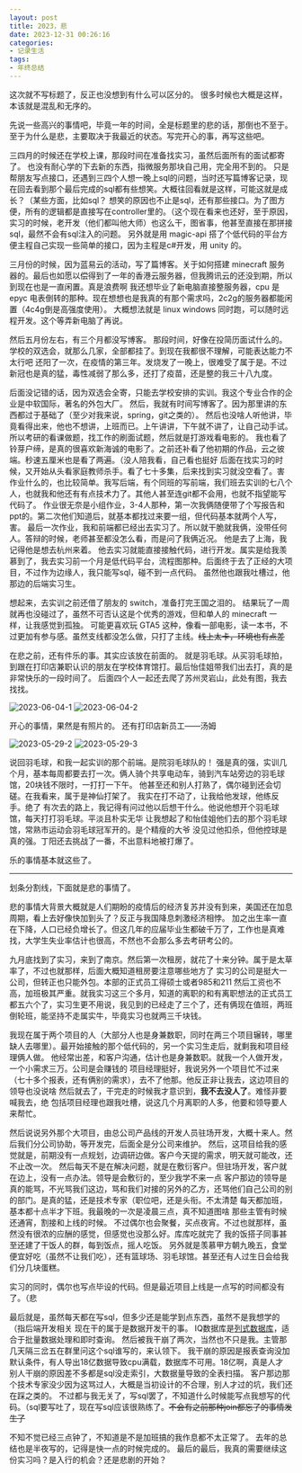 ```yaml
---
layout: post
title: 2023，悲
date: 2023-12-31 00:26:16
categories:
- 记录生活
tags:
- 年终总结
---
```


这次就不写标题了，反正也没想到有什么可以区分的。
很多时候也大概是这样，本该就是混乱和无序的。

先说一些高兴的事情吧，毕竟一年的时间，全是标题里的悲的话，那倒也不至于。
至于为什么是悲，主要取决于我最近的状态。写完开心的事，再写这些吧。

三四月的时候还在学校上课，那段时间在准备找实习，虽然后面所有的面试都寄了。
也没有耐心学的下去新的东西，指微服务那块自己用，完全用不到的。
只是帮朋友写点接口，还遇到三四个人想一晚上sql的问题，当时还写篇博客记录，现在回去看到那个最后完成的sql都有些想笑。大概往回看就是这样，可能这就是成长？（某些方面，比如sql？
想笑的原因也不止是sql，还有那些接口。为了图方便，所有的逻辑都是直接写在controller里的。（这个现在看来也还好，至于原因，实习的时候，老开发（他们都叫他大师）也这么干，图省事，他甚至直接在那拼接sql，最然不会有sql注入的问题。
另外就是用 magic-api 搭了个低代码的平台方便主程自己实现一些简单的接口，因为主程是c#开发，用 unity 的。

三月份的时候，因为蓝易云的活动，写了篇博客。关于如何搭建 minecraft 服务器的。最后也如愿以偿得到了一年的香港云服务器，但我腾讯云的还没到期，所以到现在也是一直闲置。真是浪费啊
我还想毕业了新电脑直接整服务器，cpu 是 epyc 电表倒转的那种。现在想想也是我真的有那个需求吗，2c2g的服务器都能闲置（4c4g倒是高强度使用）。
大概想法就是 linux windows 同时跑，可以随时远程开发。这个等弄新电脑了再说。

然后五月份左右，有三个月都没写博客。
那段时间，好像在投简历面试什么的。学校的双选会，就那么几家，全部都挂了。到现在我都很不理解，可能表达能力不太行吧
还阳了一次，在疫情的第三年。发烧发了一晚上，很难受了属于是。不过新冠也是真的猛，毒性减弱了那么多，还打了疫苗，还是整的我三十八九度。

后面没记错的话，因为双选会全寄，只能去学校安排的实训。我这个专业合作的企业是中软国际，著名的外包大厂。
然后，我就有时间写博客了。因为那里讲的东西都过于基础了（至少对我来说，spring，git之类的）。
然后也没啥人听他讲，毕竟看得出来，他也不想讲，上班而已。上午讲讲，下午就不讲了，让自己动手试。
所以考研的看课做题，找工作的刷面试题，然后就是打游戏看电影的。
我也看了铃芽户缔，是真的很喜欢新海诚的电影了。之前还补看了他初期的作品，云之彼端。秒速五厘米也是看了两遍。（没人陪我看，自己看也挺好
后面在找实习的时候，又开始从头看家庭教师杀手。看了七十多集，后来找到实习就没空看了。害
作业什么的，也比较简单。我写后端，有个同班的写前端，我们班去实训的七八个人，也就我和他还有有点技术力了。其他人甚至连git都不会用，也就不指望能写代码了。
作业很无奈是小组作业，3-4人那种，第一次我俩随便带了个写报告和ppt的。第二次他们知道后，就基本都找过来要一组，但代码基本就两个人写，害。
最后一次作业，我和前端都已经出去实习了。所以就干脆就我俩，没带任何人。答辩的时候，老师甚至都没怎么看，而是问了我俩近况。
他是去了上海，我记得他是想去杭州来着。
他去实习就能直接接触代码，进行开发。属实是给我羡慕到了，我去实习前一个月是低代码平台，流程图那种。后面终于去了正经的大项目，不过作为边缘人，我只能写sql，碰不到一点代码。
虽然他也跟我吐槽过，他那边的后端实习生。

想起来，去实训之前还借了朋友的 switch，准备打完王国之泪的。
结果玩了一周就再也没碰过了，虽然不可否认这是个优秀的游戏，但和单人的 minecraft 一样，让我感觉到孤独。
可能更喜欢玩 GTA5 这种，像看一部电影，读一本书，不过更加有参与感。虽然支线都没怎么做，只打了主线。~~线上太卡，环境也有点差~~

在悲之前，还有件乐的事。其实应该放在前面的。
就是羽毛球。从买羽毛球拍，到跟在打印店兼职认识的朋友在学校体育馆打。最后怡佳姐带我们出去打，真的是非常快乐的一段时间了。
后面四个人一起还去爬了苏州灵岩山，此处有图，我去找找。

![2023-06-04-1](../images/2023，悲/2023-06-04-1.jpg)
![2023-06-04-2](../images/2023，悲/2023-06-04-2.jpg)

开心的事情，果然是有照片的。
还有打印店新员工——汤姆

![2023-05-29-2](../images/2023，悲/2023-05-29-2.jpg)
![2023-05-29-3](../images/2023，悲/2023-05-29-3.jpg)

说回羽毛球，和我一起实训的那个前端。是院羽毛球队的！
强是真的强，实训几个月，基本每周都要去打一次。俩人骑个共享电动车，骑到汽车站旁边的羽毛球馆，20块钱不限时，一打打一下午。
他甚至还和别人打熟了，偶尔碰到还会切磋。在我看来，属于是神仙打架了。
我实在打不动了，让我给他发球，他练反手。绝了
有次去的路上，我记得有问过他以后想干什么。他说他想开个羽毛球馆，每天打打羽毛球。平淡且朴实无华
让我想起了和怡佳姐他们去的那个羽毛球馆，常熟市运动会羽毛球冠军开的。是个精瘦的大爷
没见过他扣杀，但他控球是真的强。丁阳还去挑战了一番，不出意料地被打爆了。

乐的事情基本就这些了。

---

划条分割线，下面就是悲的事情了。

悲的事情大背景大概就是人们期盼的疫情后的经济复苏并没有到来，美国还在加息周期，看上去好像快加到头了？反正与我国降息刺激经济相悖。
加之出生率一直在下降，人口已经负增长了。但这几年的应届毕业生都破千万了，工作也是真难找，大学生失业率估计也很高，不然也不会那么多去考研考公的。

九月底找到了实习，来到了南京。然后第一次租房，就花了十来分钟。属于是太草率了，不过也就那样，后面大概知道租房要注意哪些地方了
实习的公司是挺大一公司，但转正也只能外包。本部的正式员工得硕士或者985和211
然后工资也不高，加班极其严重。就我实习这三个多月，知道的离职的和有离职想法的正式员工都五六个了，实习生更不用说，我见到的已经走了三个了，还有俩现在值班，两班倒轮班，能坚持不走属实牛，毕竟实习也就两三千块钱。

我现在属于两个项目的人（大部分人也是身兼数职，同时在两三个项目辗转，哪里缺人去哪里）。最开始接触的那个低代码的，另一个实习生走后，就剩我和项目经理俩人做。
他经常出差，和客户沟通，估计也是身兼数职。就我一个人做开发，一个小需求三万。公司是会赚钱的
项目经理挺好，我说另外一个项目忙不过来（七十多个报表，还有俩别的需求），去不了他那。他反正非让我去，这边项目的领导也没说啥
然后就去了，干完走的时候我才意识到，**我不去没人了**。难怪非要喊我去，绝
包括项目经理也跟我吐槽，说这几个月离职的人多，他要和领导要人来帮忙。

然后说说另外那个大项目，由总公司产品线的开发人员驻场开发，大概十来人。然后我们分公司协助，等开发完，后面全是分公司来维护。
然后，这项目给我的感觉就是，前期没有一点规划，边调研边做。客户今天提的需求，明天就可能改，还不止改一次。
然后每天不是在解决问题，就是在敷衍客户。但驻场开发，客户就在边上，没有一点办法。领导是会敷衍的，至少我学不来一点
客户那边的领导是真的能骂，不光骂我们这边，骂和我们对接的另外的乙方，还骂他们自己公司的别的部门。是真的猛，还是技术专家（职位吧，还是头衔。不太清楚
每天都加班，基本都十点半才下班。我最晚的一次是凌晨三点，真不知道图啥
那些主管有时候还通宵，割接和上线的时候。
不过偶尔也会聚餐，买点夜宵。不过也就那样，虽然没有很浓的应酬的感觉，但感觉也没那么好。库库吃就完了
我的饭搭子同事甚至还建了干饭人的群，每到饭点，摇人吃饭。
另外就是羡慕甲方朝九晚五，食堂便宜好吃（虽然不让我们吃），还有篮球场、羽毛球馆。甚至还有人过生日会给我们分几块蛋糕。

实习的同时，偶尔也写点毕设的代码。但是最近项目上线是一点写的时间都没有了。（悲

最后就是，虽然每天都在写sql，但多少还是能学到点东西，虽然不是我想学的（指后端开发相关
现在干的属于是数据开发干的事。
IQ数据库是[列式数据库](https://zh.wikipedia.org/wiki/%E5%88%97%E5%BC%8F%E6%95%B0%E6%8D%AE%E5%BA%93)，适合于批量数据处理和即时查询。
然后被我干崩了两次，当然也不只是我。主管那几天隔三岔五在群里问这个sql谁写的，来认领下。
我干崩的原因是报表查询没加默认条件，有人导出18亿数据导致cpu满载，数据库不可用。18亿啊，真是人才
别人干崩的原因差不多都是sql没走索引，大数据量导致的全表扫描。
客户那边那个技术专家没少因为这骂过人，大概是当初设计的不合理，别人才过的坑，我们还在踩之类的。
不过都与我无关了，写sql罢了，不知道什么时候能写点我想写的代码。（sql要写吐了，现在写sql应该很熟练了。~~不会有之前那种join都忘了的事情发生了~~

不知不觉已经三点钟了，不知道是不是加班搞的我作息都不太正常了。
去年的总结也是半夜写的，记得是快一点的时候完成的。
最后的最后，我真的需要继续这份实习吗？是入行的机会？还是悲剧的开始？

